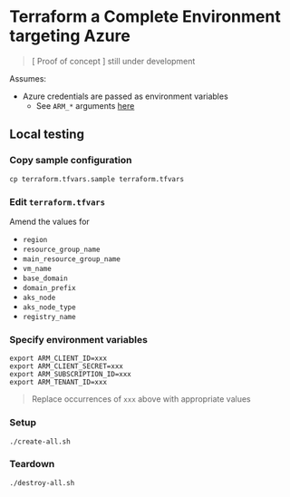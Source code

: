 # Terraform a Complete Environment targeting Azure

> [ Proof of concept ] still under development

Assumes:

* Azure credentials are passed as environment variables
  * See `ARM_*` arguments [here](https://registry.terraform.io/providers/hashicorp/azurerm/latest/docs#argument-reference)


## Local testing

### Copy sample configuration

```
cp terraform.tfvars.sample terraform.tfvars
```

### Edit `terraform.tfvars`

Amend the values for

* `region`
* `resource_group_name`
* `main_resource_group_name`
* `vm_name`
* `base_domain`
* `domain_prefix`
* `aks_node`
* `aks_node_type`
* `registry_name`

### Specify environment variables

```
export ARM_CLIENT_ID=xxx
export ARM_CLIENT_SECRET=xxx
export ARM_SUBSCRIPTION_ID=xxx
export ARM_TENANT_ID=xxx
```
> Replace occurrences of `xxx` above with appropriate values

### Setup

```
./create-all.sh
```

### Teardown

```
./destroy-all.sh
```
